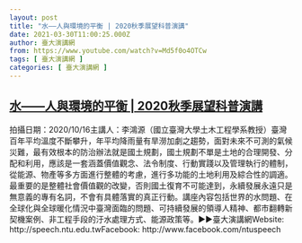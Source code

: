 ```yaml
---
layout: post
title: "水——人與環境的平衡 | 2020秋季展望科普演講"
date: 2021-03-30T11:00:25.000Z
author: 臺大演講網
from: https://www.youtube.com/watch?v=Md5f0o4OTCw
tags: [ 臺大演講網 ]
categories: [ 臺大演講網 ]
---
```

<!--1617102025000-->
[水——人與環境的平衡 | 2020秋季展望科普演講](https://www.youtube.com/watch?v=Md5f0o4OTCw)
------

<div>
拍攝日期：2020/10/16主講人：李鴻源（國立臺灣大學土木工程學系教授）臺灣百年平均溫度不斷攀升，年平均降雨量有旱澇加劇之趨勢，面對未來不可測的氣候災難，最有效根本的防治辦法就是國土規劃，國土規劃不單是土地的合理開發、分配和利用，應該是一套涵蓋價值觀念、法令制度、行動實踐以及管理執行的體制，從能源、物產等多方面進行整體的考慮，進行多功能的土地利用及綜合性的調適。最重要的是整體社會價值觀的改變，否則國土復育不可能達到，永續發展永遠只是無意義的專有名詞，不會有具體落實的真正行動。講座內容包括世界的水問題、在全球化與全球暖化情況中臺灣面臨的問題、可持續發展的領導人精神、都市翻轉新契機案例、非工程手段的汙水處理方式、能源政策等。►►臺大演講網Website: http://speech.ntu.edu.twFacebook: http://www.facebook.com/ntuspeech
</div>
